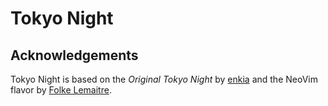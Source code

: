 # Tokyo Night


## Acknowledgements

Tokyo Night is based on the _Original Tokyo Night_ by [enkia](https://github.com/enkia/tokyo-night-vscode-theme) and the NeoVim flavor by [Folke Lemaitre](https://github.com/folke/tokyonight.nvim).
